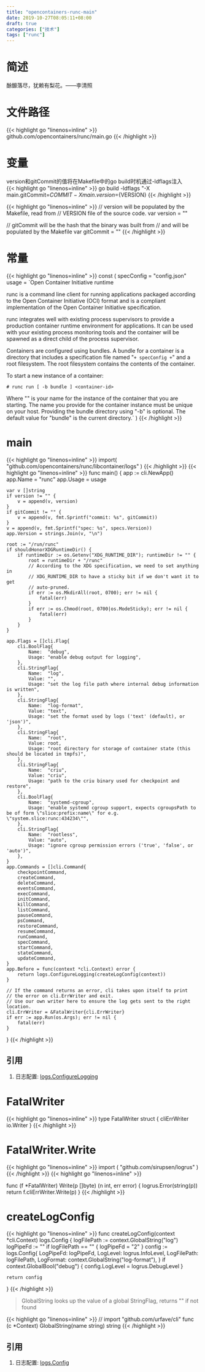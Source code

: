 ```yaml
---
title: "opencontainers-runc-main"
date: 2019-10-27T08:05:11+08:00
draft: true
categories: ["技术"]
tags: ["runc"]
---
```

# 简述
酴釄落尽，犹赖有梨花。——李清照
<!--more-->
# 文件路径
{{< highlight go "linenos=inline" >}}
github.com/opencontainers/runc/main.go
{{< /highlight >}}

# 变量
version和gitCommit的值将在Makefile中的go build时机通过-ldflags注入  
{{< highlight go "linenos=inline" >}}
go build -ldflags "-X main.gitCommit=${COMMIT} -X main.version=${VERSION}
{{< /highlight >}}

{{< highlight go "linenos=inline" >}}
// version will be populated by the Makefile, read from
// VERSION file of the source code.
var version = ""

// gitCommit will be the hash that the binary was built from
// and will be populated by the Makefile
var gitCommit = ""
{{< /highlight >}}

# 常量
{{< highlight go "linenos=inline" >}}
const (
	specConfig = "config.json"
	usage      = `Open Container Initiative runtime

runc is a command line client for running applications packaged according to
the Open Container Initiative (OCI) format and is a compliant implementation of the
Open Container Initiative specification.

runc integrates well with existing process supervisors to provide a production
container runtime environment for applications. It can be used with your
existing process monitoring tools and the container will be spawned as a
direct child of the process supervisor.

Containers are configured using bundles. A bundle for a container is a directory
that includes a specification file named "` + specConfig + `" and a root filesystem.
The root filesystem contains the contents of the container.

To start a new instance of a container:

    # runc run [ -b bundle ] <container-id>

Where "<container-id>" is your name for the instance of the container that you
are starting. The name you provide for the container instance must be unique on
your host. Providing the bundle directory using "-b" is optional. The default
value for "bundle" is the current directory.`
)
{{< /highlight >}}

# main
{{< highlight go "linenos=inline" >}}
import(
    "github.com/opencontainers/runc/libcontainer/logs"
)
{{< /highlight >}}
{{< highlight go "linenos=inline" >}}
func main() {
	app := cli.NewApp()
	app.Name = "runc"
	app.Usage = usage

	var v []string
	if version != "" {
		v = append(v, version)
	}
	if gitCommit != "" {
		v = append(v, fmt.Sprintf("commit: %s", gitCommit))
	}
	v = append(v, fmt.Sprintf("spec: %s", specs.Version))
	app.Version = strings.Join(v, "\n")

	root := "/run/runc"
	if shouldHonorXDGRuntimeDir() {
		if runtimeDir := os.Getenv("XDG_RUNTIME_DIR"); runtimeDir != "" {
			root = runtimeDir + "/runc"
			// According to the XDG specification, we need to set anything in
			// XDG_RUNTIME_DIR to have a sticky bit if we don't want it to get
			// auto-pruned.
			if err := os.MkdirAll(root, 0700); err != nil {
				fatal(err)
			}
			if err := os.Chmod(root, 0700|os.ModeSticky); err != nil {
				fatal(err)
			}
		}
	}

	app.Flags = []cli.Flag{
		cli.BoolFlag{
			Name:  "debug",
			Usage: "enable debug output for logging",
		},
		cli.StringFlag{
			Name:  "log",
			Value: "",
			Usage: "set the log file path where internal debug information is written",
		},
		cli.StringFlag{
			Name:  "log-format",
			Value: "text",
			Usage: "set the format used by logs ('text' (default), or 'json')",
		},
		cli.StringFlag{
			Name:  "root",
			Value: root,
			Usage: "root directory for storage of container state (this should be located in tmpfs)",
		},
		cli.StringFlag{
			Name:  "criu",
			Value: "criu",
			Usage: "path to the criu binary used for checkpoint and restore",
		},
		cli.BoolFlag{
			Name:  "systemd-cgroup",
			Usage: "enable systemd cgroup support, expects cgroupsPath to be of form \"slice:prefix:name\" for e.g. \"system.slice:runc:434234\"",
		},
		cli.StringFlag{
			Name:  "rootless",
			Value: "auto",
			Usage: "ignore cgroup permission errors ('true', 'false', or 'auto')",
		},
	}
	app.Commands = []cli.Command{
		checkpointCommand,
		createCommand,
		deleteCommand,
		eventsCommand,
		execCommand,
		initCommand,
		killCommand,
		listCommand,
		pauseCommand,
		psCommand,
		restoreCommand,
		resumeCommand,
		runCommand,
		specCommand,
		startCommand,
		stateCommand,
		updateCommand,
	}
	app.Before = func(context *cli.Context) error {
		return logs.ConfigureLogging(createLogConfig(context))
	}

	// If the command returns an error, cli takes upon itself to print
	// the error on cli.ErrWriter and exit.
	// Use our own writer here to ensure the log gets sent to the right location.
	cli.ErrWriter = &FatalWriter{cli.ErrWriter}
	if err := app.Run(os.Args); err != nil {
		fatal(err)
	}
}
{{< /highlight >}}

## 引用
1. 日志配置: [logs.ConfigureLogging](xx)


# FatalWriter
{{< highlight go "linenos=inline" >}}
type FatalWriter struct {
	cliErrWriter io.Writer
}
{{< /highlight >}}

# FatalWriter.Write
{{< highlight go "linenos=inline" >}}
import (
    "github.com/sirupsen/logrus"
)
{{< /highlight >}}
{{< highlight go "linenos=inline" >}}

func (f *FatalWriter) Write(p []byte) (n int, err error) {
	logrus.Error(string(p))
	return f.cliErrWriter.Write(p)
}
{{< /highlight >}}

# createLogConfig
{{< highlight go "linenos=inline" >}}
func createLogConfig(context *cli.Context) logs.Config {
	logFilePath := context.GlobalString("log")
	logPipeFd := ""
	if logFilePath == "" {
		logPipeFd = "2"
	}
	config := logs.Config{
		LogPipeFd:   logPipeFd,
		LogLevel:    logrus.InfoLevel,
		LogFilePath: logFilePath,
		LogFormat:   context.GlobalString("log-format"),
	}
	if context.GlobalBool("debug") {
		config.LogLevel = logrus.DebugLevel
	}

	return config
}
{{< /highlight >}}

> GlobalString looks up the value of a global StringFlag, returns "" if not found

{{< highlight go "linenos=inline" >}}
// import "github.com/urfave/cli"
func (c *Context) GlobalString(name string) string
{{< /highlight >}}

## 引用
1. 日志配置: [logs.Config](xxx)
